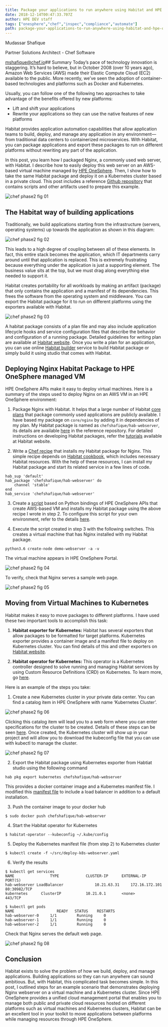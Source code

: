 ```yaml
---
title: Package your applications to run anywhere using Habitat and HPE OneSphere
date: 2018-12-14T00:47:33.707Z
author: HPE DEV staff 
tags: ["onesphere","chef","inspec","compliance","automate"]
path: package-your-applications-to-run-anywhere-using-habitat-and-hpe-onespher
---
```

Mudassar Shafique

Partner Solutions Architect - Chef Software

<mshafique@chef.io>## Summary
Today’s pace of technology innovation is staggering. It’s hard to believe, but in October 2008 (over 10 years ago), Amazon Web Services (AWS) made their Elastic Compute Cloud (EC2) available to the public. More recently, we’ve seen the adoption of container-based technologies and platforms such as Docker and Kubernetes. 

Usually, you can follow one of the following two approaches to take advantage of the benefits offered by new platforms:

+ Lift and shift your applications
+ Rewrite your applications so they can use the native features of new platforms  

Habitat provides application automation capabilities that allow application teams to build, deploy, and manage any application in any environment—from traditional data centers to containerized microservices. With Habitat, you can package applications and export these packages to run on different platforms without rewriting any part of the application.

In this post, you learn how I packaged Nginx, a commonly used web server, with Habitat. I describe how to easily deploy this web server on an AWS-based virtual machine managed by [HPE OneSphere](https://www.hpe.com/us/en/solutions/cloud/hybrid-it-management.html). Then, I show how to take the same Habitat package and deploy it on a Kubernetes cluster based in a private cloud. This post includes a reference [Github repository](https://github.com/mudash/hab-web-example) that contains scripts and other artifacts used to prepare this example.


![chef phase2 fig 01](https://hpe-developer-portal.s3.amazonaws.com/uploads/media/2018/12/chef-phase2-fig-01-1544817980710.png)

## The Habitat way of building applications
Traditionally, we build applications starting from the infrastructure (servers, operating systems) up towards the application as shown in this diagram:


![chef phase2 fig 02](https://hpe-developer-portal.s3.amazonaws.com/uploads/media/2018/12/chef-phase2-fig-02-1544818000307.png)

This leads to a high degree of coupling between all of these elements. In fact, this entire stack becomes the application, which IT departments carry around until that application is replaced. This is extremely frustrating because everything under the application is just a supporting element. The business value sits at the top, but we must drag along everything else needed to support it. 

Habitat creates portability for all workloads by making an artifact (package) that only contains the application and a manifest of its dependencies. This frees the software from the operating system and middleware. You can export the Habitat package for it to run on different platforms using the exporters available with Habitat.


![chef phase2 fig 03](https://hpe-developer-portal.s3.amazonaws.com/uploads/media/2018/12/chef-phase2-fig-03-1544818011639.png)

A habitat package consists of a plan file and may also include application lifecycle hooks and service configuration files that describe the behavior and configuration of a running package. Detailed guidelines for writing plan are available at [Habitat website](https://www.habitat.sh/docs/developing-packages/). Once you write a plan for an application, you can use online [Habitat builder](https://bldr.habitat.sh/#/pkgs/core) service to build Habitat package or simply build it using studio that comes with Habitat.
## Deploying Nginx Habitat Package to HPE OneSphere managed VM

HPE OneSphere APIs make it easy to deploy virtual machines. Here is a summary of the steps used to deploy Nginx on an AWS VM in an HPE OneSphere environment:

1. Package Nginx with Habitat. It helps that a large number of Habitat [core plans](https://github.com/habitat-sh/core-plans) that package commonly used applications are publicly available. I have based my package on 
```core/nginx``` by adding it in dependencies of my plan. My Habitat package is named as 
```chefshafique/hab-webserver```, its details are available [here](https://github.com/mudash/hab-web-example/tree/master/web-server-package) in the reference repository. For detailed instructions on developing Habitat packages, refer the [tutorials](https://www.habitat.sh/docs/developing-packages/) available at Habitat website.

2. Write a [Chef recipe](https://github.com/mudash/hab-web-example/blob/master/web-server-recipe/hab_web_example/recipes/default.rb) that installs my Habitat package for Nginx. This simple recipe depends on [Habitat cookbook](https://supermarket.chef.io/cookbooks/habitat), which includes necessary Habitat resources. With the help of these resources, I can install my Habitat package and start its related service in a few lines of code.

```
hab_sup 'default'
hab_package 'chefshafique/hab-webserver' do
    channel 'stable'
end
hab_service 'chefshafique/hab-webserver'
```
3. Create a [script](https://github.com/mudash/hab-web-example/blob/master/vm-install/create-node) based on Python bindings of HPE OneSphere APIs that create AWS-based VM and installs my Habitat package using the above recipe I wrote in step 2. To configure this script for your own environment, refer to the details [here](https://github.com/mudash/hab-web-example/tree/master/vm-install).

4. Execute the script created in step 3 with the following switches. This creates a virtual machine that has Nginx installed with my Habitat package.

```
python3.6 create-node demo-webserver -a -v
```
The virtual machine appears in HPE OneSphere Portal.


![chef phase2 fig 04](https://hpe-developer-portal.s3.amazonaws.com/uploads/media/2018/12/chef-phase2-fig-04-1544818025134.png)

To verify, check that Nginx serves a sample web page.

![chef phase2 fig 05](https://hpe-developer-portal.s3.amazonaws.com/uploads/media/2018/12/chef-phase2-fig-05-1544818037191.png)

## Moving from Virtual Machines to Kubernetes

Habitat makes it easy to move packages to different platforms. I have used these two important tools to accomplish this task:

1. **Habitat exporter for Kubernetes:** Habitat has several exporters that allow packages to be formatted for target platforms. Kubernetes exporter provides a container image and a manifest file to deploy on Kubernetes cluster. You can find details of this and other exporters on [Habitat website](https://www.habitat.sh/docs/developing-packages/#pkg-exports).

2. **Habitat operator for Kubernetes:** This operator is a Kubernetes controller designed to solve running and managing Habitat services by using Custom Resource Definitions (CRD) on Kubernetes. To learn more, go [here](https://www.habitat.sh/get-started/kubernetes/).

Here is an example of the steps you take:

1. Create a new Kubernetes cluster in your private data center. You can find a catalog item in HPE OneSphere with name ‘Kubernetes Cluster’.


![chef phase2 fig 06](https://hpe-developer-portal.s3.amazonaws.com/uploads/media/2018/12/chef-phase2-fig-06-1544818046642.png)

Clicking this catalog item will lead you to a web form where you can enter specifications for the cluster to be created. Details of these steps can be seen [here](https://www.hpeonesphere.com/docs/article/deploying-virtual-machines-and-containers-to-the-private-cloud-vmware-esxi#deploying-a-kubernetes-cluster-private). Once created, the Kubernetes cluster will show up in your project and will allow you to download the kubeconfig file that you can use with kubectl to manage the cluster.

![chef phase2 fig 07](https://hpe-developer-portal.s3.amazonaws.com/uploads/media/2018/12/chef-phase2-fig-07-1544818089082.png)

2. Export the Habitat package using Kubernetes exporter from Habtiat studio using the following command

```
hab pkg export kubernetes chefshafique/hab-webserver
```
This provides a docker container image and a Kubernetes manifest file. I modified this [manifest file](https://github.com/mudash/hab-web-example/blob/master/k8s-install/deploy-k8s-webserver.yaml) to include a load balancer in addition to a default installation.

3. Push the container image to your docker hub

```
$ sudo docker push chefshafique/hab-webserver
```
4. Start the Habitat operator for Kubernetes

```
$ habitat-operator --kubeconfig ~/.kube/config
```
5. Deploy the Kubernetes manifest file (from step 2) to Kubernetes cluster

```
$ kubectl create -f ~/src/deploy-k8s-webserver.yaml
```
6. Verify the results 

```
$ kubectl get services
NAME            	TYPE           	CLUSTER-IP    	EXTERNAL-IP      	PORT(S)        
hab-webserver LoadBalancer   			10.21.63.31   	172.16.172.101   	80:30982/TCP   
kubernetes      ClusterIP      	  	10.21.0.1     	<none>          443/TCP        

$ kubectl get pods
NAME                   READY   STATUS    RESTARTS   
hab-webserver-0   	1/1     	Running   	0          
hab-webserver-1   	1/1     	Running   	0          
hab-webserver-2   	1/1     	Running   	0      
```
Check that Nginx serves the default web page.


![chef phase2 fig 08](https://hpe-developer-portal.s3.amazonaws.com/uploads/media/2018/12/chef-phase2-fig-08-1544818102087.png)

## Conclusion

Habitat exists to solve the problem of how we build, deploy, and manage applications. Building applications so they can run anywhere can sound ambitious. But, with Habitat, this complicated task becomes simple. In this post, I outlined steps for an example scenario that demonstrates deploying Nginx webserver on a virtual machine and a Kubernetes cluster. Since HPE OneSphere provides a unified cloud management portal that enables you to manage both public and private cloud resources hosted on different platforms such as virtual machines and Kubernetes clusters, Habitat can be an excellent tool in your toolkit to move applications between platforms while managing resources through HPE OneSphere.
